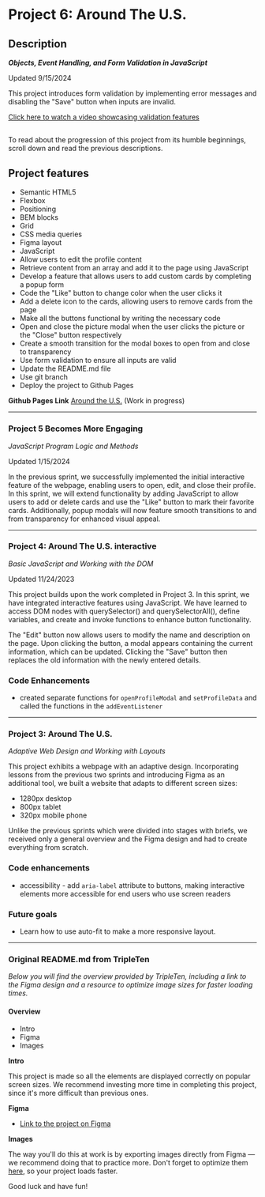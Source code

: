 # Project 6: Around The U.S.

## Description

**_Objects, Event Handling, and Form Validation in JavaScript_**

Updated 9/15/2024

This project introduces form validation by implementing error messages and disabling the "Save" button when inputs are invalid.

[Click here to watch a video showcasing validation features](https://www.loom.com/share/247f28088a2a4aeda2c8a62d4b8a690a?sid=33ff2691-95b2-45da-841a-ccaea4b80d80)

##

To read about the progression of this project from its humble beginnings, scroll down and read the previous descriptions.

##

## Project features

- Semantic HTML5
- Flexbox
- Positioning
- BEM blocks
- Grid
- CSS media queries
- Figma layout
- JavaScript
- Allow users to edit the profile content
- Retrieve content from an array and add it to the page using JavaScript
- Develop a feature that allows users to add custom cards by completing a popup form
- Code the "Like" button to change color when the user clicks it
- Add a delete icon to the cards, allowing users to remove cards from the page
- Make all the buttons functional by writing the necessary code
- Open and close the picture modal when the user clicks the picture or the "Close" button respectively
- Create a smooth transition for the modal boxes to open from and close to transparency
- Use form validation to ensure all inputs are valid
- Update the README.md file
- Use git branch
- Deploy the project to Github Pages

**Github Pages Link** [Around the U.S.](https://jstitch626.github.io/se_project_aroundtheus/) (Work in progress)

---

### Project 5 Becomes More Engaging

_JavaScript Program Logic and Methods_

Updated 1/15/2024

In the previous sprint, we successfully implemented the initial interactive feature of the webpage, enabling users to open, edit, and close their profile. In this sprint, we will extend functionality by adding JavaScript to allow users to add or delete cards and use the "Like" button to mark their favorite cards. Additionally, popup modals will now feature smooth transitions to and from transparency for enhanced visual appeal.

---

### Project 4: Around The U.S. interactive

_Basic JavaScript and Working with the DOM_

Updated 11/24/2023

This project builds upon the work completed in Project 3. In this sprint, we have integrated interactive features using JavaScript. We have learned to access DOM nodes with querySelector() and querySelectorAll(), define variables, and create and invoke functions to enhance button functionality.

The "Edit" button now allows users to modify the name and description on the page. Upon clicking the button, a modal appears containing the current information, which can be updated. Clicking the "Save" button then replaces the old information with the newly entered details.

### Code Enhancements

- created separate functions for `openProfileModal` and `setProfileData` and called the functions in the `addEventListener`

---

### Project 3: Around The U.S.

_Adaptive Web Design and Working with Layouts_

This project exhibits a webpage with an adaptive design. Incorporating lessons from the previous two sprints and introducing Figma as an additional tool, we built a website that adapts to different screen sizes:

- 1280px desktop
- 800px tablet
- 320px mobile phone

Unlike the previous sprints which were divided into stages with briefs, we received only a general overview and the Figma design and had to create everything from scratch.

### Code enhancements

- accessibility - add `aria-label` attribute to buttons, making interactive elements more accessible for end users who use screen readers

### Future goals

- Learn how to use auto-fit to make a more responsive layout.

---

### Original README.md from TripleTen

_Below you will find the overview provided by TripleTen, including a link to the Figma design and a resource to optimize image sizes for faster loading times._

#### Overview

- Intro
- Figma
- Images

**Intro**

This project is made so all the elements are displayed correctly on popular screen sizes. We recommend investing more time in completing this project, since it's more difficult than previous ones.

**Figma**

- [Link to the project on Figma](https://www.figma.com/file/ii4xxsJ0ghevUOcssTlHZv/Sprint-3%3A-Around-the-US?node-id=0%3A1)

**Images**

The way you'll do this at work is by exporting images directly from Figma — we recommend doing that to practice more. Don't forget to optimize them [here](https://tinypng.com/), so your project loads faster.

Good luck and have fun!
